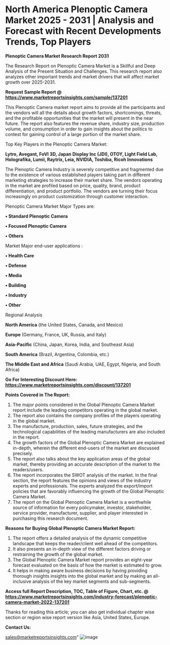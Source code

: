 # North America Plenoptic Camera Market 2025 - 2031 | Analysis and Forecast with Recent Developments Trends, Top Players

<strong>Plenoptic Camera Market Research Report 2031</strong>

The Research Report on Plenoptic Camera Market is a Skillful and Deep Analysis of the Present Situation and Challenges. This research report also analyzes other important trends and market drivers that will affect market growth over 2025-2031.

<strong>Request Sample Report @ <a href=https://www.marketreportsinsights.com/sample/137201>https://www.marketreportsinsights.com/sample/137201</a></strong>

This Plenoptic Camera market report aims to provide all the participants and the vendors will all the details about growth factors, shortcomings, threats, and the profitable opportunities that the market will present in the near future. The report also features the revenue share, industry size, production volume, and consumption in order to gain insights about the politics to contest for gaining control of a large portion of the market share.

Top Key Players in the Plenoptic Camera Market:

<strong>Lytro, Avegant, FoVI 3D, Japan Display Inc (JDI), OTOY, Light Field Lab, Holografika, Lumii, Raytrix, Leia, NVIDIA, Toshiba, Ricoh Innovations</strong>

The Plenoptic Camera Industry is severely competitive and fragmented due to the existence of various established players taking part in different marketing strategies to increase their market share. The vendors operating in the market are profiled based on price, quality, brand, product differentiation, and product portfolio. The vendors are turning their focus increasingly on product customization through customer interaction.

Plenoptic Camera Market Major Types are:

<strong>• Standard Plenoptic Camera

• Focused Plenoptic Camera

• Others</strong>

Market Major end-user applications :

<strong>• Health Care

• Defense

• Media

• Building

• Industry

• Other</strong>

Regional Analysis

</u><strong><b>North America</b></strong> (the United States, Canada, and Mexico)

<strong><b>Europe </b></strong>(Germany, France, UK, Russia, and Italy)

<strong><b>Asia-Pacific</b></strong> (China, Japan, Korea, India, and Southeast Asia)

<strong><b>South America</b></strong> (Brazil, Argentina, Colombia, etc.)

<strong><b>The Middle East and Africa</b></strong> (Saudi Arabia, UAE, Egypt, Nigeria, and South Africa)

<strong>Go For Interesting Discount Here: <a href=https://www.marketreportsinsights.com/discount/137201>https://www.marketreportsinsights.com/discount/137201</a></strong>

<strong>Points Covered in The Report:</strong>
<ol>
  <li>The major points considered in the Global Plenoptic Camera Market report include the leading competitors operating in the global market.</li>
  <li>The report also contains the company profiles of the players operating in the global market.</li>
  <li>The manufacture, production, sales, future strategies, and the technological capabilities of the leading manufacturers are also included in the report.</li>
  <li>The growth factors of the Global Plenoptic Camera Market are explained in-depth, wherein the different end-users of the market are discussed precisely.</li>
  <li>The report also talks about the key application areas of the global market, thereby providing an accurate description of the market to the readers/users.</li>
  <li>The report incorporates the SWOT analysis of the market. In the final section, the report features the opinions and views of the industry experts and professionals. The experts analyzed the export/import policies that are favorably influencing the growth of the Global Plenoptic Camera Market.</li>
  <li>The report on the Global Plenoptic Camera Market is a worthwhile source of information for every policymaker, investor, stakeholder, service provider, manufacturer, supplier, and player interested in purchasing this research document.</li>
</ol>
<strong>Reasons for Buying Global Plenoptic Camera Market Report:</strong>

<ol>
  <li>The report offers a detailed analysis of the dynamic competitive landscape that keeps the reader/client well ahead of the competitors.</li>
  <li>It also presents an in-depth view of the different factors driving or restraining the growth of the global market.</li>
  <li>The Global Plenoptic Camera Market report provides an eight-year forecast evaluated on the basis of how the market is estimated to grow.</li>
  <li>It helps in making aware business decisions by having providing thorough insights insights into the global market and by making an all-inclusive analysis of the key market segments and sub-segments.</li>
</ol>
<strong>Access full Report Description, TOC, Table of Figure, Chart, etc. @ <a href=https://www.marketreportsinsights.com/industry-forecast/plenoptic-camera-market-2022-137201>https://www.marketreportsinsights.com/industry-forecast/plenoptic-camera-market-2022-137201</a></strong>


Thanks for reading this article; you can also get individual chapter wise section or region wise report version like Asia, United States, Europe.

<strong>Contact Us:</strong>

sales@marketreportsinsights.com"
![image](https://github.com/user-attachments/assets/f1ad2520-7871-4005-a752-0366f3f8a6b5)
